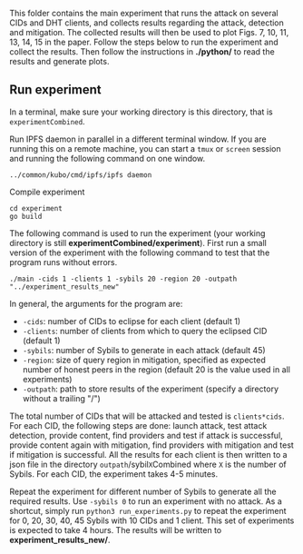 This folder contains the main experiment that runs the attack on several CIDs and DHT clients, and collects results regarding the attack, detection and mitigation. The collected results will then be used to plot Figs. 7, 10, 11, 13, 14, 15 in the paper. Follow the steps below to run the experiment and collect the results. Then follow the instructions in **./python/** to read the results and generate plots.
## Run experiment
In a terminal, make sure your working directory is this directory, that is `experimentCombined`.

Run IPFS daemon in parallel in a different terminal window. If you are running this on a remote machine, you can start a `tmux` or `screen` session and running the following command on one window.
```
../common/kubo/cmd/ipfs/ipfs daemon
```
Compile experiment
```
cd experiment
go build
```
The following command is used to run the experiment (your working directory is still **experimentCombined/experiment**). First run a small version of the experiment with the following command to test that the program runs without errors.
```
./main -cids 1 -clients 1 -sybils 20 -region 20 -outpath "../experiment_results_new"
```
In general, the arguments for the program are:
* `-cids`: number of CIDs to eclipse for each client (default 1)
* `-clients`: number of clients from which to query the eclipsed CID (default 1)
* `-sybils`: number of Sybils to generate in each attack (default 45)
* `-region`: size of query region in mitigation, specified as expected number of honest peers in the region (default 20 is the value used in all experiments)
* `-outpath`: path to store results of the experiment (specify a directory without a trailing "/")

The total number of CIDs that will be attacked and tested is `clients*cids`. For each CID, the following steps are done: launch attack, test attack detection, provide content, find providers and test if attack is successful, provide content again with mitigation, find providers with mitigation and test if mitigation is successful. All the results for each client is then written to a json file in the directory `outpath`/sybil`X`Combined where `X` is the number of Sybils. For each CID, the experiment takes 4-5 minutes.

Repeat the experiment for different number of Sybils to generate all the required results. Use `-sybils 0` to run an experiment with no attack. As a shortcut, simply run `python3 run_experiments.py` to repeat the experiment for 0, 20, 30, 40, 45 Sybils with 10 CIDs and 1 client. This set of experiments is expected to take 4 hours. The results will be written to **experiment_results_new/**.